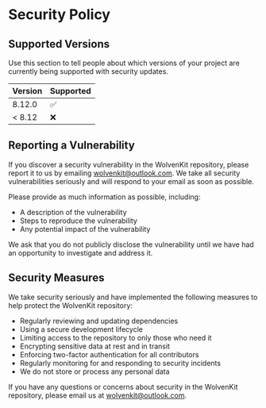# Security Policy

## Supported Versions

Use this section to tell people about which versions of your project are
currently being supported with security updates.

| Version | Supported          |
| ------- | ------------------ |
| 8.12.0  | :white_check_mark: |
| < 8.12  | :x:                |

## Reporting a Vulnerability

If you discover a security vulnerability in the WolvenKit repository, please report it to us by emailing [wolvenkit@outlook.com](wolvenkit@outlook.com). 
We take all security vulnerabilities seriously and will respond to your email as soon as possible.

Please provide as much information as possible, including:

- A description of the vulnerability
- Steps to reproduce the vulnerability
- Any potential impact of the vulnerability

We ask that you do not publicly disclose the vulnerability until we have had an opportunity to investigate and address it.

## Security Measures

We take security seriously and have implemented the following measures to help protect the WolvenKit repository:

- Regularly reviewing and updating dependencies
- Using a secure development lifecycle
- Limiting access to the repository to only those who need it
- Encrypting sensitive data at rest and in transit
- Enforcing two-factor authentication for all contributors
- Regularly monitoring for and responding to security incidents
- We do not store or process any personal data

If you have any questions or concerns about security in the WolvenKit repository, please email us at [wolvenkit@outlook.com](wolvenkit@outlook.com).
